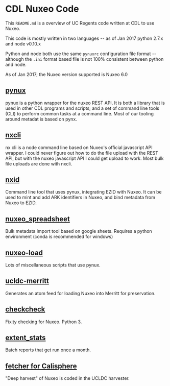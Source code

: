 # CDL Nuxeo Code

This `README.md` is a overview of UC Regents code written at CDL to use Nuxeo.

This code is mostly written in two languages -- as of Jan 2017 python 2.7.x and node v0.10.x

Python and node both use the same `pynuxrc` configuration file format -- although the `.ini`
format based file is not 100% consistent between python and node.

As of Jan 2017; the Nuxeo version supported is Nuxeo 6.0

## [pynux](https://github.com/ucldc/pynux/)
pynux is a python wrapper for the nuxeo REST API.  It is both a library that is used
in other CDL programs and scripts; and a set of command line tools (CLI) to perform common
tasks at a command line.  Most of our tooling around metadat is based on pynx.

## [nxcli](https://github.com/ucldc/nxcli)
nx cli is a node command line based on Nuxeo's official javascript API wrapper.  I could never
figure out how to do the file upload with the REST API, but with the nuxeo javascript API I could get
upload to work.  Most bulk file uploads are done with nxcli.

## [nxid](https://github.com/ucldc/pynux/)
Command line tool that uses pynux, integrating EZID with Nuxeo. It can be used to mint and add ARK identifiers in Nuxeo, and bind metadata from Nuxeo to EZID.

## [nuxeo_spreadsheet](https://github.com/ucldc/nuxeo_spreadsheet)
Bulk metadata import tool based on google sheets.  Requires a python
environment (conda is recommended for windows)

## [nuxeo-load](https://github.com/ucldc/nuxeo-load)
Lots of miscellaneous scripts that use pynux.

## [ucldc-merritt](https://github.com/ucldc/ucldc-merritt)
Generates an atom feed for loading Nuxeo into Merritt for preservation.

## [checkcheck](https://github.com/ucldc/checkcheck)
Fixity checking for Nuxeo.  Python 3.

## [extent_stats](https://github.com/ucldc/extent_stats)
Batch reports that get run once a month.

## [fetcher for Calisphere](https://github.com/ucldc/harvester/blob/master/harvester/fetcher/nuxeofetcher.py)
"Deep harvest" of Nuxeo is coded in the UCLDC harvester.
